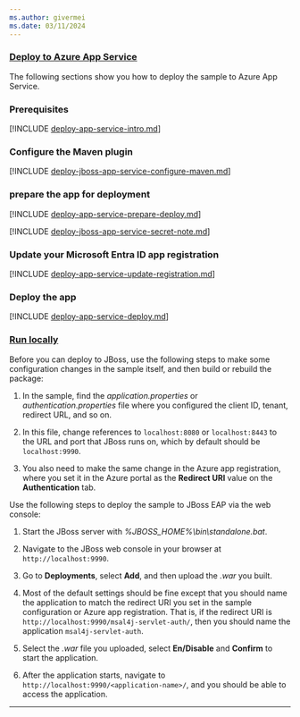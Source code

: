 ```yaml
---
ms.author: givermei
ms.date: 03/11/2024
---
```


### [Deploy to Azure App Service](#tab/appsvc)

The following sections show you how to deploy the sample to Azure App Service.

### Prerequisites

[!INCLUDE [deploy-app-service-intro.md](./deploy-app-service-intro.md)]

### Configure the Maven plugin

[!INCLUDE [deploy-jboss-app-service-configure-maven.md](./deploy-jboss-app-service-configure-maven.md)]

### prepare the app for deployment

[!INCLUDE [deploy-app-service-prepare-deploy.md](./deploy-app-service-prepare-deploy.md)]

[!INCLUDE [deploy-jboss-app-service-secret-note.md](./deploy-jboss-app-service-secret-note.md)]

### Update your Microsoft Entra ID app registration

[!INCLUDE [deploy-app-service-update-registration.md](./deploy-app-service-update-registration.md)]

### Deploy the app

[!INCLUDE [deploy-app-service-deploy.md](./deploy-app-service-deploy.md)]

### [Run locally](#tab/local)

Before you can deploy to JBoss, use the following steps to make some configuration changes in the sample itself, and then build or rebuild the package:

1. In the sample, find the *application.properties* or *authentication.properties* file where you configured the client ID, tenant, redirect URL, and so on. 

1. In this file, change references to `localhost:8080` or `localhost:8443` to the URL and port that JBoss runs on, which by default should be `localhost:9990`.

1. You also need to make the same change in the Azure app registration, where you set it in the Azure portal as the **Redirect URI** value on the **Authentication** tab.

Use the following steps to deploy the sample to JBoss EAP via the web console:

1. Start the JBoss server with *%JBOSS_HOME%\bin\standalone.bat*.

1. Navigate to the JBoss web console in your browser at `http://localhost:9990`.

1. Go to **Deployments**, select **Add**, and then upload the *.war* you built.

1. Most of the default settings should be fine except that you should name the application to match the redirect URI you set in the sample configuration or Azure app registration. That is, if the redirect URI is `http://localhost:9990/msal4j-servlet-auth/`, then you should name the application `msal4j-servlet-auth`.

1. Select the *.war* file you uploaded, select **En/Disable** and **Confirm** to start the application.

1. After the application starts, navigate to `http://localhost:9990/<application-name>/`, and you should be able to access the application.

---
